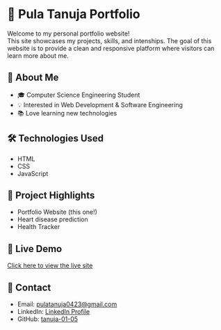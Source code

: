 # 🌟 Pula Tanuja Portfolio

Welcome to my personal portfolio website!  
This site showcases my projects, skills, and intenships.
The goal of this website is to provide a clean and responsive platform where visitors can learn more about me.

## 🚀 About Me
- 🎓 Computer Science Engineering Student  
- 💡 Interested in Web Development & Software Engineering  
- 📚 Love learning new technologies  


## 🛠️ Technologies Used
- HTML  
- CSS  
- JavaScript  

## 📂 Project Highlights
- Portfolio Website (this one!)  
- Heart disease prediction
- Health Tracker

## 🔗 Live Demo
[Click here to view the live site](https://tanuja-01-05.github.io/Pula-Tanuja-Portfolio/)

## 📧 Contact
- Email: pulatanuja0423@gmail.com  
- LinkedIn: [LinkedIn Profile](https://www.linkedin.com/in/tanuja-p-08476427b/)  
- GitHub: [tanuja-01-05](https://github.com/tanuja-01-05)
